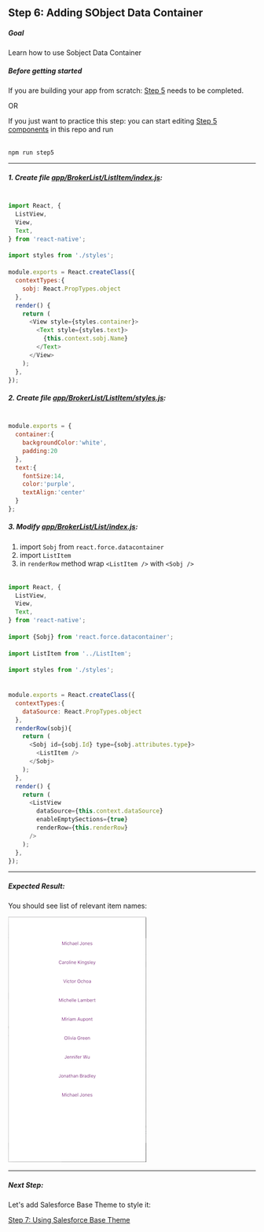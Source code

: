## Step 6: Adding SObject Data Container

##### Goal

Learn how to use Sobject Data Container

##### Before getting started

If you are building your app from scratch: [Step 5](/tutorial/step05_relevant_items/) needs to be completed.

OR

If you just want to practice this step: you can start editing [Step 5 components](/tutorial/step05_relevant_items/) in this repo and run

```

npm run step5

```

***

##### 1. Create file [app/BrokerList/ListItem/index.js](/tutorial/step06_sobject_list/app/BrokerList/ListItem/index.js):

```js

import React, {
  ListView,
  View,
  Text,
} from 'react-native';

import styles from './styles';

module.exports = React.createClass({
  contextTypes:{
    sobj: React.PropTypes.object
  },
  render() {
    return (
      <View style={styles.container}>
        <Text style={styles.text}>
          {this.context.sobj.Name}
        </Text>
      </View>
    );
  },
});

```

##### 2. Create file [app/BrokerList/ListItem/styles.js](/tutorial/step06_sobject_list/app/BrokerList/ListItem/styles.js):

```js

module.exports = {
  container:{
    backgroundColor:'white',
    padding:20
  },
  text:{
    fontSize:14,
    color:'purple',
    textAlign:'center'
  }
};

```


##### 3. Modify [app/BrokerList/List/index.js](/tutorial/step06_sobject_list/app/BrokerList/List/index.js):

1. import `Sobj` from `react.force.datacontainer`
2. import `ListItem`
2. in `renderRow` method wrap `<ListItem />` with `<Sobj />`

```js

import React, {
  ListView,
  View,
  Text,
} from 'react-native';

import {Sobj} from 'react.force.datacontainer';

import ListItem from '../ListItem';

import styles from './styles';


module.exports = React.createClass({
  contextTypes:{
    dataSource: React.PropTypes.object
  },
  renderRow(sobj){
    return (
      <Sobj id={sobj.Id} type={sobj.attributes.type}>
        <ListItem />
      </Sobj>
    );
  },
  render() {
    return (
      <ListView
        dataSource={this.context.dataSource}
        enableEmptySections={true}
        renderRow={this.renderRow}
      />
    );
  },
});

```
***

##### Expected Result:

You should see list of relevant item names:

![iOS Screenshot](/tutorial/README_FILES/step6.png?raw=true)

***

##### Next Step:

Let's add Salesforce Base Theme to style it:

[Step 7: Using Salesforce Base Theme](/tutorial/step07_list_item_with_base.theme/)
